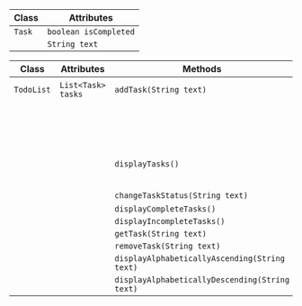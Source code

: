 | Class  | Attributes            |
|--------|-----------------------|
| `Task` | `boolean isCompleted` |
|        | `String text`         |



| Class      | Attributes         | Methods                                        | Scenarios                         | Outputs |
|------------|--------------------|------------------------------------------------|-----------------------------------|---------|
| `TodoList` | `List<Task> tasks` | `addTask(String text)`                         | If task is in todo list           | false   |
|            |                    |                                                | If task isn't in todo list        | true    |
|            |                    | `displayTasks()`                               | When we want to display all tasks | String  |
|            |                    | `changeTaskStatus(String text)`                |                                   | void    |
|            |                    | `displayCompleteTasks()`                       |                                   |         |
|            |                    | `displayIncompleteTasks()`                     |                                   |         |
|            |                    | `getTask(String text)`                         |                                   |         |
|            |                    | `removeTask(String text)`                      |                                   |         |
|            |                    | `displayAlphabeticallyAscending(String text)`  |                                   |         |
|            |                    | `displayAlphabeticallyDescending(String text)` |                                   |         |
